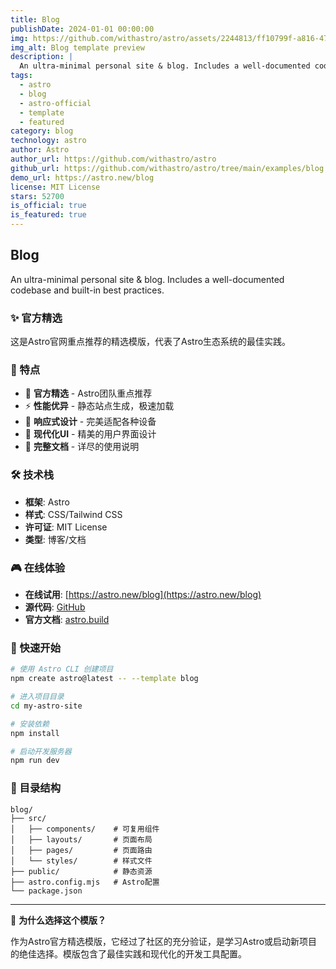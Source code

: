 ```yaml
---
title: Blog
publishDate: 2024-01-01 00:00:00
img: https://github.com/withastro/astro/assets/2244813/ff10799f-a816-4703-b967-c78997e8323d
img_alt: Blog template preview
description: |
  An ultra-minimal personal site & blog. Includes a well-documented codebase and built-in best practices.
tags:
  - astro
  - blog
  - astro-official
  - template
  - featured
category: blog
technology: astro
author: Astro
author_url: https://github.com/withastro/astro
github_url: https://github.com/withastro/astro/tree/main/examples/blog
demo_url: https://astro.new/blog
license: MIT License
stars: 52700
is_official: true
is_featured: true
---
```


## Blog

An ultra-minimal personal site & blog. Includes a well-documented codebase and built-in best practices.

### ✨ 官方精选

这是Astro官网重点推荐的精选模版，代表了Astro生态系统的最佳实践。

### 🚀 特点

- 🌟 **官方精选** - Astro团队重点推荐
- ⚡ **性能优异** - 静态站点生成，极速加载
- 📱 **响应式设计** - 完美适配各种设备
- 🎨 **现代化UI** - 精美的用户界面设计
- 📖 **完整文档** - 详尽的使用说明

### 🛠️ 技术栈

- **框架**: Astro
- **样式**: CSS/Tailwind CSS
- **许可证**: MIT License
- **类型**: 博客/文档

### 🎮 在线体验

- **在线试用**: [https://astro.new/blog](https://astro.new/blog)
- **源代码**: [GitHub](https://github.com/withastro/astro/tree/main/examples/blog)
- **官方文档**: [astro.build](https://astro.build)

### 🚀 快速开始

```bash
# 使用 Astro CLI 创建项目
npm create astro@latest -- --template blog

# 进入项目目录
cd my-astro-site

# 安装依赖
npm install

# 启动开发服务器
npm run dev
```

### 📁 目录结构

```
blog/
├── src/
│   ├── components/    # 可复用组件
│   ├── layouts/       # 页面布局
│   ├── pages/         # 页面路由
│   └── styles/        # 样式文件
├── public/            # 静态资源
├── astro.config.mjs   # Astro配置
└── package.json
```

---

🌟 **为什么选择这个模版？**

作为Astro官方精选模版，它经过了社区的充分验证，是学习Astro或启动新项目的绝佳选择。模版包含了最佳实践和现代化的开发工具配置。
